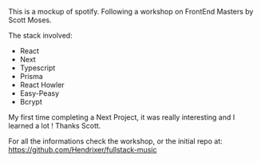 This is a mockup of spotify.
Following a workshop on FrontEnd Masters by Scott Moses.

The stack involved:
- React
- Next
- Typescript
- Prisma
- React Howler
- Easy-Peasy
- Bcrypt

My first time completing a Next Project, it was really interesting and I learned a lot ! Thanks Scott.

For all the informations check the workshop, or the initial repo at:
https://github.com/Hendrixer/fullstack-music
